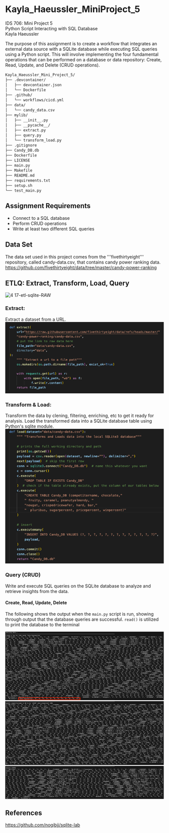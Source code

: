 # Kayla_Haeussler_MiniProject_5


IDS 706: Mini Project 5  
Python Script Interacting with SQL Database  
Kayla Haeussler  

The purpose of this assignment is to create a workflow that integrates an external data source with a SQLite database while executing SQL queries using a Python script. This will involve implementing the four fundamental operations that can be performed on a database or data repository: Create, Read, Update, and Delete (CRUD operations).

```
Kayla_Haeussler_Mini_Project_5/
├── .devcontainer/
│   ├── devcontainer.json
│   └── Dockerfile
├── .github/
│   └── workflows/cicd.yml
├── data/
│   └── candy_data.csv
├── mylib/
│   ├── __init__.py
│   ├── __pycache__/
│   ├── extract.py
│   ├── query.py
│   └── transform_load.py
├── .gitignore
├── Candy_DB.db
├── Dockerfile
├── LICENSE
├── main.py
├── Makefile
├── README.md
├── requirements.txt
├── setup.sh
└── test_main.py
```
## Assignment Requirements
* Connect to a SQL database
* Perform CRUD operations
* Write at least two different SQL queries

## Data Set
The data set used in this project comes from the '''fivethirtyeight''' repository, called candy-data.csv, that contains candy power ranking data. 
https://github.com/fivethirtyeight/data/tree/master/candy-power-ranking
## ETLQ: Extract, Transform, Load, Query
![4 17-etl-sqlite-RAW](https://github.com/nogibjj/sqlite-lab/assets/58792/b39b21b4-ccb4-4cc4-b262-7db34492c16d)

### Extract:
Extract a dataset from a URL.
![extract](README_images/extract.png)

### Transform & Load:
Transform the data by clening, filtering, enriching, etc to get it ready for analysis. Load the transformed data into a SQLite database table using Python's sqlite module.
![transform_load](README_images/transform_load.png)

### Query (CRUD)
Write and execute SQL queries on the SQLite database to analyze and retrieve insights from the data.
#### Create, Read, Update, Delete
The following shows the output when the ```main.py``` script is run, showing through output that the database queries are successful. ```read()``` is utilized to print the database to the terminal

![create](README_images/create.png)
![update](README_images/update.png)
![update](README_images/delete.png)

## References
https://github.com/nogibjj/sqlite-lab






